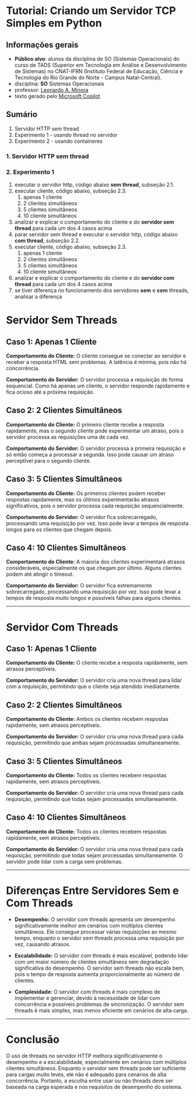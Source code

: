 # Tutorial: Criando um Servidor TCP Simples em Python

## Informações gerais
- **Público alvo**: alunos da disciplina de SO (Sistemas Operacionais) do curso de TADS (Superior em Tecnologia em Análise e Desenvolvimento de Sistemas) no CNAT-IFRN (Instituto Federal de Educação, Ciência e Tecnologia do Rio Grande do Norte - Campus Natal-Central).
- disciplina: **SO** Sistemas Operacionais
- professor: [Leonardo A. Minora](https://github.com/leonardo-minora)
- texto gerado pelo [Microsoft Copilot](https://copilot.microsoft.com/)

## Sumário
1. Servidor HTTP sem thread
2. Experimento 1 - usando thread no servidor
2. Experimento 2 - usando containeres

### 1. Servidor HTTP sem thread


### 2. Experimento 1
1. executar o servidor http, código abaixo **sem thread**, subseção 2.1.
2. executar cliente, código abaixo, subseção 2.3.
   1. apenas 1 cliente
   2. 2 clientes simultâneos
   3. 5 clientes simultâneos
   4. 10 cliente simultâneos
3. analizar e explicar o comportamento do cliente e do **servidor sem thread** para cada um dos 4 casos acima
4. parar servidor sem thread e executar o servidor http, código abaixo **com thread**, subseção 2.2.
5. executar cliente, código abaixo, subseção 2.3.
   1. apenas 1 cliente
   2. 2 clientes simultâneos
   3. 5 clientes simultâneos
   4. 10 cliente simultâneos
6. analizar e explicar o comportamento do cliente e do **servidor com thread** para cada um dos 4 casos acima
7. se tiver diferença no funcionamento dos servidores **sem** e **com** threads, analisar a diferença


# Servidor Sem Threads

## Caso 1: Apenas 1 Cliente

**Comportamento do Cliente:** O cliente consegue se conectar ao servidor e receber a resposta HTML sem problemas. A latência é mínima, pois não há concorrência.

**Comportamento do Servidor:** O servidor processa a requisição de forma sequencial. Como há apenas um cliente, o servidor responde rapidamente e fica ocioso até a próxima requisição.

## Caso 2: 2 Clientes Simultâneos

**Comportamento do Cliente:** O primeiro cliente recebe a resposta rapidamente, mas o segundo cliente pode experimentar um atraso, pois o servidor processa as requisições uma de cada vez.

**Comportamento do Servidor:** O servidor processa a primeira requisição e só então começa a processar a segunda. Isso pode causar um atraso perceptível para o segundo cliente.

## Caso 3: 5 Clientes Simultâneos

**Comportamento do Cliente:** Os primeiros clientes podem receber respostas rapidamente, mas os últimos experimentarão atrasos significativos, pois o servidor processa cada requisição sequencialmente.

**Comportamento do Servidor:** O servidor fica sobrecarregado, processando uma requisição por vez. Isso pode levar a tempos de resposta longos para os clientes que chegam depois.

## Caso 4: 10 Clientes Simultâneos

**Comportamento do Cliente:** A maioria dos clientes experimentará atrasos consideráveis, especialmente os que chegam por último. Alguns clientes podem até atingir o timeout.

**Comportamento do Servidor:** O servidor fica extremamente sobrecarregado, processando uma requisição por vez. Isso pode levar a tempos de resposta muito longos e possíveis falhas para alguns clientes.

---

# Servidor Com Threads

## Caso 1: Apenas 1 Cliente

**Comportamento do Cliente:** O cliente recebe a resposta rapidamente, sem atrasos perceptíveis.

**Comportamento do Servidor:** O servidor cria uma nova thread para lidar com a requisição, permitindo que o cliente seja atendido imediatamente.

## Caso 2: 2 Clientes Simultâneos

**Comportamento do Cliente:** Ambos os clientes recebem respostas rapidamente, sem atrasos perceptíveis.

**Comportamento do Servidor:** O servidor cria uma nova thread para cada requisição, permitindo que ambas sejam processadas simultaneamente.

## Caso 3: 5 Clientes Simultâneos

**Comportamento do Cliente:** Todos os clientes recebem respostas rapidamente, sem atrasos perceptíveis.

**Comportamento do Servidor:** O servidor cria uma nova thread para cada requisição, permitindo que todas sejam processadas simultaneamente.

## Caso 4: 10 Clientes Simultâneos

**Comportamento do Cliente:** Todos os clientes recebem respostas rapidamente, sem atrasos perceptíveis.

**Comportamento do Servidor:** O servidor cria uma nova thread para cada requisição, permitindo que todas sejam processadas simultaneamente. O servidor pode lidar com a carga sem problemas.

---

# Diferenças Entre Servidores Sem e Com Threads

- **Desempenho:** O servidor com threads apresenta um desempenho significativamente melhor em cenários com múltiplos clientes simultâneos. Ele consegue processar várias requisições ao mesmo tempo, enquanto o servidor sem threads processa uma requisição por vez, causando atrasos.

- **Escalabilidade:** O servidor com threads é mais escalável, podendo lidar com um maior número de clientes simultâneos sem degradação significativa do desempenho. O servidor sem threads não escala bem, pois o tempo de resposta aumenta proporcionalmente ao número de clientes.

- **Complexidade:** O servidor com threads é mais complexo de implementar e gerenciar, devido à necessidade de lidar com concorrência e possíveis problemas de sincronização. O servidor sem threads é mais simples, mas menos eficiente em cenários de alta carga.

---

# Conclusão

O uso de threads no servidor HTTP melhora significativamente o desempenho e a escalabilidade, especialmente em cenários com múltiplos clientes simultâneos. Enquanto o servidor sem threads pode ser suficiente para cargas muito leves, ele não é adequado para cenários de alta concorrência. Portanto, a escolha entre usar ou não threads deve ser baseada na carga esperada e nos requisitos de desempenho do sistema.


